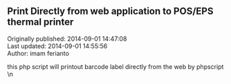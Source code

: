 ## Print Directly from web application to POS/EPS thermal printer  
Originally published: 2014-09-01 14:47:08  
Last updated: 2014-09-01 14:55:56  
Author: imam ferianto  
  
this php script will printout barcode label directly from the web by phpscript\n